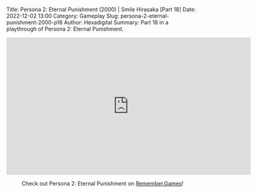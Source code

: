 Title: Persona 2: Eternal Punishment (2000) | Smile Hirasaka [Part 18]
Date: 2022-12-02 13:00
Category: Gameplay
Slug: persona-2-eternal-punishment-2000-p18
Author: Hexadigital
Summary: Part 18 in a playthrough of Persona 2: Eternal Punishment.

<center><iframe src="https://www.youtube.com/embed/iaxgoMziMXc?feature=oembed" allow="accelerometer; autoplay; encrypted-media; gyroscope; picture-in-picture" width="640" height="360" frameborder="0"></iframe>

Check out Persona 2: Eternal Punishment on [Remember.Games](https://remember.games/game/4628/persona-2-eternal-punishment/)!</center>

